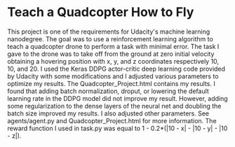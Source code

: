 # Teach a Quadcopter How to Fly

This project is one of the requirements for Udacity's machine learning nanodegree.
The goal was to use a reinforcement learning algorithm to teach a quadcopter drone
to perform a task with minimal error.  The task I gave to the drone was to take off
from the ground at zero initial velocity obtaining a hovering position with x, y, and
z coordinates respectively 10, 10, and 20.  I used the Keras DDPG actor-critic deep learning
code provided by Udacity with some modifications and I adjusted various parameters to optimize
my results.  The Quadcopter_Project.html contains my results.  I found that adding batch normalization,
droput, or lowering the default learning rate in the DDPG model did not improve my result.  However,
adding some regularization to the dense layers of the neural net and doubling the batch size improved
my results.  I also adjusted other parameters.  See agents/agent.py and Quadcopter_Project.html
for more information. The reward function I used in task.py was equal to 1 - 0.2*(|10 - x| - |10 - y| - |10 - z|).
